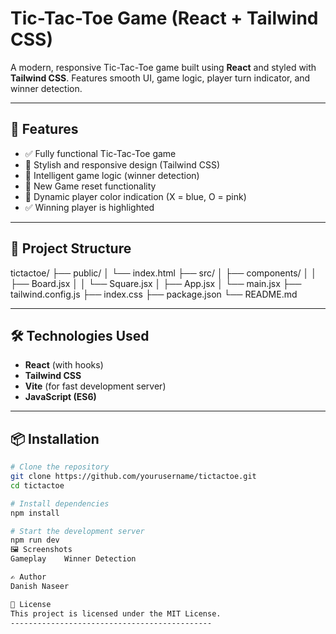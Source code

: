 #  Tic-Tac-Toe Game (React + Tailwind CSS)

A modern, responsive Tic-Tac-Toe game built using **React** and styled with **Tailwind CSS**. Features smooth UI, game logic, player turn indicator, and winner detection.

---

## 🚀 Features

- ✅ Fully functional Tic-Tac-Toe game
- 🎨 Stylish and responsive design (Tailwind CSS)
- 🧠 Intelligent game logic (winner detection)
- 🔁 New Game reset functionality
- 🌈 Dynamic player color indication (X = blue, O = pink)
- ✅ Winning player is highlighted

---

## 📂 Project Structure

tictactoe/
├── public/
│ └── index.html
├── src/
│ ├── components/
│ │ ├── Board.jsx
│ │ └── Square.jsx
│ ├── App.jsx
│ └── main.jsx
├── tailwind.config.js
├── index.css
├── package.json
└── README.md

---

## 🛠️ Technologies Used

- **React** (with hooks)
- **Tailwind CSS**
- **Vite** (for fast development server)
- **JavaScript (ES6)**

---

## 📦 Installation

```bash
# Clone the repository
git clone https://github.com/yourusername/tictactoe.git
cd tictactoe

# Install dependencies
npm install

# Start the development server
npm run dev
🖼️ Screenshots
Gameplay	Winner Detection

✍️ Author
Danish Naseer

📄 License
This project is licensed under the MIT License.
---------------------------------------------
